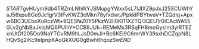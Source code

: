 $START$gvHUym9db4TRZmLNhWYJSMupgYWxx5sL7lJIXZ9pJxJ25SCUWhYaJ56xpu8Ge9Jc1grV3IFvKWZ3cMkn78yfxdwtJPpkkIPBYtwaV+TZQdlq+Apxw6BC3UEboXuRczWt+9QESfaZ0Y5PkzW2li0KITlXZTQl3QEU1r0iCAcWA55GLv2gNbBaJklqMQ6PUIhY+CCB8JUk+REMeMx3RSqFH8moGysIm3ylRTEZxnUtDf205Oo9NaYTGvRM9hLJsD0mJI+Bc6KEi9C6mrWY39sxhDCZqpN8LHQvSg2iKc9eIpnpKAoGkXUG0gBwh6hqozSw$END$